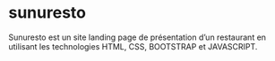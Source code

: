 # sunuresto
Sunuresto est un site landing page de présentation d’un restaurant en utilisant les technologies HTML, CSS, BOOTSTRAP et JAVASCRIPT.
